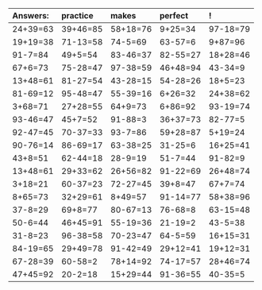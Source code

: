 | Answers: | practice | makes | perfect | ! |
| :--- | :--- | :--- | :--- | :--- |
| 24+39=63 | 39+46=85 | 58+18=76 | 9+25=34 | 97-18=79 | 
| 19+19=38 | 71-13=58 | 74-5=69 | 63-57=6 | 9+87=96 | 
| 91-7=84 | 49+5=54 | 83-46=37 | 82-55=27 | 18+28=46 | 
| 67+6=73 | 75-28=47 | 97-38=59 | 46+48=94 | 43-34=9 | 
| 13+48=61 | 81-27=54 | 43-28=15 | 54-28=26 | 18+5=23 | 
| 81-69=12 | 95-48=47 | 55-39=16 | 6+26=32 | 24+38=62 | 
| 3+68=71 | 27+28=55 | 64+9=73 | 6+86=92 | 93-19=74 | 
| 93-46=47 | 45+7=52 | 91-88=3 | 36+37=73 | 82-77=5 | 
| 92-47=45 | 70-37=33 | 93-7=86 | 59+28=87 | 5+19=24 | 
| 90-76=14 | 86-69=17 | 63-38=25 | 31-25=6 | 16+25=41 | 
| 43+8=51 | 62-44=18 | 28-9=19 | 51-7=44 | 91-82=9 | 
| 13+48=61 | 29+33=62 | 26+56=82 | 91-22=69 | 26+48=74 | 
| 3+18=21 | 60-37=23 | 72-27=45 | 39+8=47 | 67+7=74 | 
| 8+65=73 | 32+29=61 | 8+49=57 | 91-14=77 | 58+38=96 | 
| 37-8=29 | 69+8=77 | 80-67=13 | 76-68=8 | 63-15=48 | 
| 50-6=44 | 46+45=91 | 55-19=36 | 21-19=2 | 43-5=38 | 
| 31-8=23 | 96-38=58 | 70-23=47 | 64-5=59 | 16+15=31 | 
| 84-19=65 | 29+49=78 | 91-42=49 | 29+12=41 | 19+12=31 | 
| 67-28=39 | 60-58=2 | 78+14=92 | 74-17=57 | 28+46=74 | 
| 47+45=92 | 20-2=18 | 15+29=44 | 91-36=55 | 40-35=5 | 
